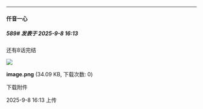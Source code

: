 ﻿
*****

####  仟音一心  
##### 589#       发表于 2025-9-8 16:13

还有8话完结

<img src="https://img.stage1st.com/forum/202509/08/161339gze62uvqvhr6azhf.png" referrerpolicy="no-referrer">

<strong>image.png</strong> (34.09 KB, 下载次数: 0)

下载附件

2025-9-8 16:13 上传


